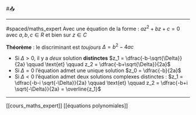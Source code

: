 #📤 
___
#spaced/maths_expert 
Avec une équation de la forme : $az^{2}+ bz + c=0$ avec $a,b,c \in R$ et bien sur $z \in C$

**Théorème** :
le discriminant est *toujours* $\Delta=b^2-4ac$
- Si $\Delta > 0$, il y a *deux* solution **distinctes** $z_1 = \dfrac{-b-\sqrt{\Delta}}{2a} \qquad \text{et} \qquad z_2 = \dfrac{-b+\sqrt{\Delta}}{2a}$
- Si $\Delta=0$ l’équation admet une unique solution $z_0 = \dfrac{-b}{2a}$
- Si $\Delta<0$ l’équation admet deux solutions complexes distinctes : $z_1 = \dfrac{-b-i \sqrt{-\Delta}}{2a} \qquad \text{et} \qquad z_2 = \dfrac{-b+i \sqrt{-\Delta}}{2a} = \overline{z_1}$ 

---
[[cours_maths_expert]] [[équations polynomiales]]